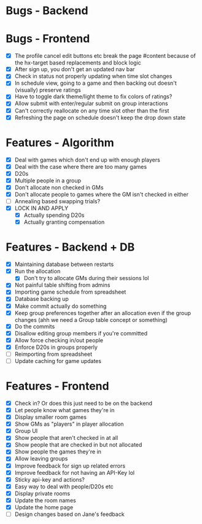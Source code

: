 # Bugs - Backend

# Bugs - Frontend

- [x] The profile cancel edit buttons etc break the page #content because of the hx-target based replacements and block logic
- [x] After sign up, you don't get an updated nav bar
- [x] Check in status not properly updating when time slot changes
- [x] In schedule view, going to a game and then backing out doesn't (visually) preserve ratings
- [x] Have to toggle dark theme/light theme to fix colors of ratings?
- [x] Allow submit with enter/regular submit on group interactions
- [x] Can't correctly reallocate on any time slot other than the first
- [x] Refreshing the page on schedule doesn't keep the drop down state

# Features - Algorithm

- [x] Deal with games which don't end up with enough players
- [x] Deal with the case where there are too many games
- [x] D20s
- [x] Multiple people in a group
- [x] Don't allocate non checked in GMs
- [x] Don't allocate people to games where the GM isn't checked in either
- [ ] Annealing based swapping trials?
- [x] LOCK IN AND APPLY
  - [x] Actually spending D20s
  - [x] Actually granting compensation

# Features - Backend + DB

- [x] Maintaining database between restarts
- [x] Run the allocation
  - [x] Don't try to allocate GMs during their sessions lol
- [x] Not painful table shifting from admins
- [x] Importing game schedule from spreadsheet
- [x] Database backing up
- [x] Make commit actually do something
- [x] Keep group preferences together after an allocation even if the group changes (ahh we need a Group table concept or something)
- [x] Do the commits
- [x] Disallow editing group members if you're committed
- [x] Allow force checking in/out people
- [x] Enforce D20s in groups properly
- [ ] Reimporting from spreadsheet
- [ ] Update caching for game updates

# Features - Frontend

- [x] Check in? Or does this just need to be on the backend
- [x] Let people know what games they're in
- [x] Display smaller room games
- [x] Show GMs as "players" in player allocation
- [x] Group UI
- [x] Show people that aren't checked in at all
- [x] Show people that are checked in but not allocated
- [x] Show people the games they're in
- [x] Allow leaving groups
- [x] Improve feedback for sign up related errors
- [x] Improve feedback for not having an API-Key lol
- [x] Sticky api-key and actions?
- [x] Easy way to deal with people/D20s etc
- [x] Display private rooms
- [x] Update the room names
- [x] Update the home page
- [ ] Design changes based on Jane's feedback
